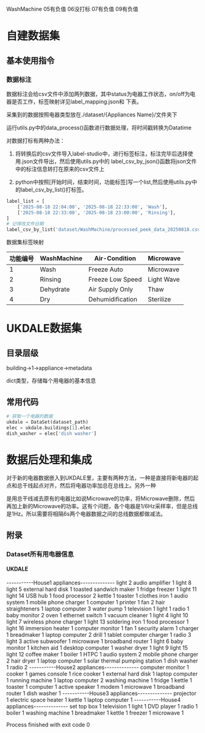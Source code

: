 WashMachine
05有负值
06没打标
07有负值
09有负值

# 自建数据集

## 基本使用指令

### 数据标注
数据标注会给csv文件中添加两列数据，其中status为电器工作状态，on/off为电器是否工作，标签映射详见label_mapping.json和
下表。

采集到的数据按照电器类型放在./dataset/{Appliances Name}/文件夹下

运行utils.py中的data_process()函数进行数据处理，将时间戳转换为Datatime

对数据打标有两种办法：

1. 将转换后的csv文件导入label-studio中，进行标签标注，标注完毕后选择使用.json文件导出，然后使用utils.py中的
label_csv_by_json()函数将json文件中的标注信息转打在原来的csv文件上

2. python中按照[开始时间，结束时间，功能标签]写一个list,然后使用utils.py中的label_csv_by_list()打标签。

```python
label_list = [
    ['2025-08-18 22:04:00', '2025-08-18 22:33:00', 'Wash'],
    ['2025-08-18 22:33:00', '2025-08-18 23:00:00', 'Rinsing'],
]
# 记得改文件日期
label_csv_by_list('dataset/WashMachine/processed_peek_data_20250818.csv', label_list)
```

数据集标签映射

| 功能编号 | WashMachine | Air-Condition | Microwave |
|---------|-------------|---------------|-----------|
| 1       | Wash        | Freeze Auto   | Microwave |
| 2       | Rinsing     | Freeze Low Speed | Light Wave |
| 3       | Dehydrate   | Air Supply Only | Thaw      |
| 4       | Dry         | Dehumidification | Sterilize |


# UKDALE数据集

## 目录层级

building->1->appliance->metadata

dict类型，存储每个用电器的基本信息

## 常用代码
```python
# 获取一个电器的数据
ukdale = DataSet(dataset_path)
elec = ukdale.buildings[1].elec
dish_washer = elec['dish washer']
```

# 数据后处理和集成

对于新的电器数据嵌入到UKDALE里，主要有两种方法，一种是直接将新电器的起点和总干线起点对齐，然后将电器功率加总在总线上。另外一种

是用总干线减去原有的电器比如说Microwave的功率，将Microwave删除，然后再加上新的Microwave的功率。这有个问题，各个电器是1/6Hz采样率，但是总线
是1Hz。所以需要将相隔6s两个电器数据之间的总线数据都做减法。



## 附录

### Dataset所有用电器信息

#### UKDALE
-----------House1 appliances--------------
light 2
audio amplifier 1
light 8
light 5
external hard disk 1
toasted sandwich maker 1
fridge freezer 1
light 11
light 14
USB hub 1
food processor 2
kettle 1
toaster 1
clothes iron 1
audio system 1
mobile phone charger 1
computer 1
printer 1
fan 2
hair straighteners 1
laptop computer 3
water pump 1
television 1
light 1
radio 1
baby monitor 2
oven 1
ethernet switch 1
vacuum cleaner 1
light 4
light 10
light 7
wireless phone charger 1
light 13
soldering iron 1
food processor 1
light 16
immersion heater 1
computer monitor 1
fan 1
security alarm 1
charger 1
breadmaker 1
laptop computer 2
drill 1
tablet computer charger 1
radio 3
light 3
active subwoofer 1
microwave 1
broadband router 1
light 6
baby monitor 1
kitchen aid 1
desktop computer 1
washer dryer 1
light 9
light 15
light 12
coffee maker 1
boiler 1
HTPC 1
audio system 2
mobile phone charger 2
hair dryer 1
laptop computer 1
solar thermal pumping station 1
dish washer 1
radio 2
-----------House2 appliances--------------
computer monitor 1
cooker 1
games console 1
rice cooker 1
external hard disk 1
laptop computer 1
running machine 1
laptop computer 2
washing machine 1
fridge 1
kettle 1
toaster 1
computer 1
active speaker 1
modem 1
microwave 1
broadband router 1
dish washer 1
-----------House3 appliances--------------
projector 1
electric space heater 1
kettle 1
laptop computer 1
-----------House4 appliances--------------
set top box 1
television 1
light 1
DVD player 1
radio 1
boiler 1
washing machine 1
breadmaker 1
kettle 1
freezer 1
microwave 1

Process finished with exit code 0
